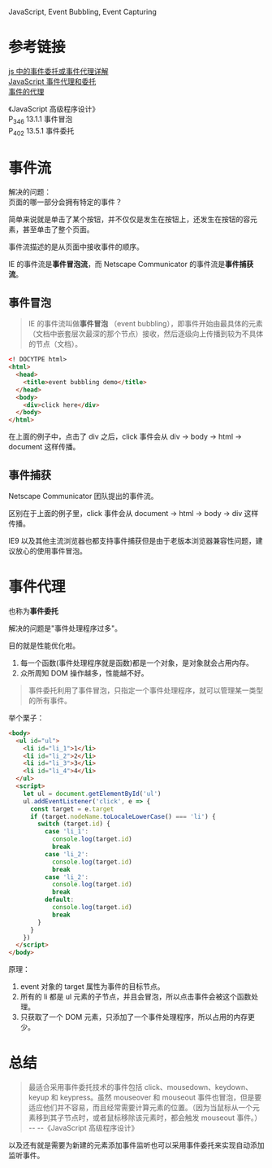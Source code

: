 JavaScript, Event Bubbling, Event Capturing

<!-- more --->

# 参考链接

[js 中的事件委托或事件代理详解](https://juejin.im/post/5acb1bcf6fb9a028dc414fc6)  
[JavaScript 事件代理和委托](https://segmentfault.com/a/1190000002613617)  
[事件的代理](https://wangdoc.com/javascript/events/model.html#%E4%BA%8B%E4%BB%B6%E7%9A%84%E4%BB%A3%E7%90%86)

《JavaScript 高级程序设计》  
P<sub>346</sub> 13.1.1 事件冒泡  
P<sub>402</sub> 13.5.1 事件委托

# 事件流

解决的问题：  
页面的哪一部分会拥有特定的事件？

简单来说就是单击了某个按钮，并不仅仅是发生在按钮上，还发生在按钮的容元素，甚至单击了整个页面。

事件流描述的是从页面中接收事件的顺序。

IE 的事件流是**事件冒泡流**，而 Netscape Communicator 的事件流是**事件捕获流**。

## 事件冒泡

> IE 的事件流叫做**事件冒泡** （event bubbling），即事件开始由最具体的元素（文档中嵌套层次最深的那个节点）接收，然后逐级向上传播到较为不具体的节点（文档）。

```html
<! DOCYTPE html>
<html>
  <head>
    <title>event bubbling demo</title>
  </head>
  <body>
    <div>click here</div>
  </body>
</html>
```

在上面的例子中，点击了 div 之后，click 事件会从 div -> body -> html -> document 这样传播。

## 事件捕获

Netscape Communicator 团队提出的事件流。

区别在于上面的例子里，click 事件会从 document -> html -> body -> div 这样传播。

IE9 以及其他主流浏览器也都支持事件捕获但是由于老版本浏览器兼容性问题，建议放心的使用事件冒泡。

# 事件代理

也称为**事件委托**

解决的问题是\"事件处理程序过多\"。

目的就是性能优化啦。

1. 每一个函数(事件处理程序就是函数)都是一个对象，是对象就会占用内存。
2. 众所周知 DOM 操作越多，性能越不好。

> 事件委托利用了事件冒泡，只指定一个事件处理程序，就可以管理某一类型的所有事件。

举个栗子：

```html
<body>
  <ul id="ul">
    <li id="li_1">1</li>
    <li id="li_2">2</li>
    <li id="li_3">3</li>
    <li id="li_4">4</li>
  </ul>
  <script>
    let ul = document.getElementById('ul')
    ul.addEventListener('click', e => {
      const target = e.target
      if (target.nodeName.toLocaleLowerCase() === 'li') {
        switch (target.id) {
          case 'li_1':
            console.log(target.id)
            break
          case 'li_2':
            console.log(target.id)
            break
          case 'li_2':
            console.log(target.id)
            break
          default:
            console.log(target.id)
            break
        }
      }
    })
  </script>
</body>
```

原理：

1. event 对象的 target 属性为事件的目标节点。
2. 所有的 li 都是 ul 元素的子节点，并且会冒泡，所以点击事件会被这个函数处理。
3. 只获取了一个 DOM 元素，只添加了一个事件处理程序，所以占用的内存更少。

# 总结

> 最适合采用事件委托技术的事件包括 click、mousedown、keydown、keyup 和 keypress。虽然 mouseover 和 mouseout 事件也冒泡，但是要适应他们并不容易，而且经常需要计算元素的位置。（因为当鼠标从一个元素移到其子节点时，或者鼠标移除该元素时，都会触发 mouseout 事件。） -- --《JavaScript 高级程序设计》

以及还有就是需要为新建的元素添加事件监听也可以采用事件委托来实现自动添加监听事件。
